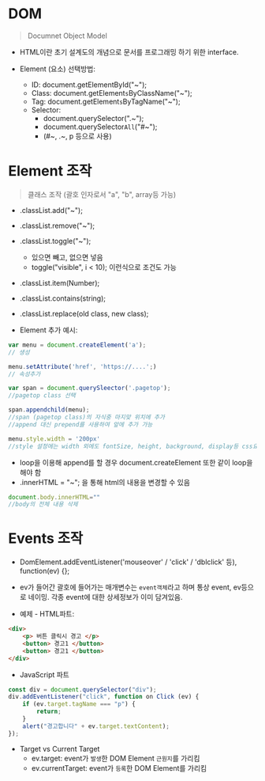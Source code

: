 # DOM

> Documnet Object Model

- HTML이란 초기 설계도의 개념으로 문서를 프로그래밍 하기 위한 interface.

- Element (요소) 선택방법:

    - ID: document.getElementById("~");
    - Class: document.getElement`s`ByClassName("~");
    - Tag: document.getElement`s`ByTagName("~");
    - Selector: 
        - document.querySelector(".~");
        - document.querySelector`All`("#~"); 
        - (#~, .~, p 등으로 사용)
    

# Element 조작

> 클래스 조작 (괄호 인자로서 "a", "b", array등 가능)
- .classList.add("~");
- .classList.remove("~");
- .classList.toggle("~");
    - 있으면 빼고, 없으면 넣음
    - toggle("visible", i < 10); 이런식으로 조건도 가능
- .classList.item(Number);
- .classList.contains(string);
- .classList.replace(old class, new class);

- Element 추가 예시:

```JavaScript
var menu = document.createElement('a'); 
// 생성

menu.setAttribute('href', 'https://....';) 
// 속성추가

var span = document.querySleector('.pagetop'); 
//pagetop class 선택

span.appendchild(menu); 
//span (pagetop class)의 자식중 마지맞 위치에 추가
//append 대신 prepend를 사용하여 앞에 추가 가능

menu.style.width = '200px'
//style 설정에는 width 외에도 fontSize, height, background, display등 css요소가 있음
```
- loop을 이용해 append를 할 경우 document.createElement 또한 같이 loop을 해야 함
- .innerHTML = "~"; 을 통해 html의 내용을 변경할 수 있음

```JavaScript
document.body.innerHTML=""
//body의 전체 내용 삭제
```

# Events 조작

- DomElement.addEventListener('mouseover' / 'click' / 'dblclick' 등), function(ev) {};

- ev가 들어간 괄호에 들어가는 매개변수는 `event객체`라고 하며 통상 event, ev등으로 네이밍. 각종 event에 대한 상세정보가 이미 담겨있음.

- 예제 - HTML파트:

```HTML
<div>
    <p> 버튼 클릭시 경고 </p>
    <button> 경고1 </button>
    <button> 경고1 </button>
</div>
```

- JavaScript 파트
```JavaScript
const div = document.querySelector("div");
div.addEventListener("click", function on Click (ev) {
    if (ev.target.tagName === "p") {
        return;
    }
    alert("경고합니다" + ev.target.textContent);
});
```

- Target vs Current Target
    - ev.target: event가 `발생`한 DOM Element `근원지`를 가리킴
    - ev.currentTarget: event가 `등록`한 DOM Element를 가리킴



